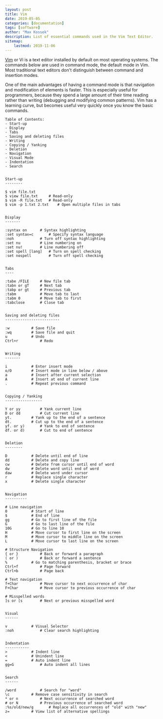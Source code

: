 ```yaml
---
layout: post
title: Vim
date: 2019-05-05
categories: [documentation]
tags: [software]
author: "Max Kossek"
description: List of essential commands used in the Vim Text Editor.
sitemap:
    lastmod: 2019-11-06
---
```


<a href="https://www.vim.org/" target="_blank" rel="noopener">Vim</a> or Vi is a text editor installed by default on most operating systems. The commands below are used in command mode, the default mode in Vim. Most traditional text editors don't distinguish between command and insertion modes. 

One of the main advantages of having a command mode is that navigation and modification of elements is faster. This is especially useful for programmers, because they spend a large amount of their time reading rather than writing (debugging and modifying common patterns). Vim has a learning curve, but becomes useful very quickly once you know the basic commands.

```
Table of Contents:
- Start-up
- Display
- Tabs
- Saving and deleting files
- Writing
- Copying / Yanking
- Deletion
- Navigation
- Visual Mode
- Indentation
- Search


Start-up
--------

$ vim file.txt
$ view file.txt		# Read-only
$ vim -R file.txt	# Read-only
$ vim -p 1.txt 2.txt	# Open multiple files in tabs


Display
-------

:syntax on		# Syntax highlighting
:set syntax=c		# Specify syntax language
:noh			# Turn off syntax highlighting
:set nu			# Line numbering on
:set nu!		# Line numbering off
:set spell [lang]	# Turn on spell checking
:set nospell		# Turn off spell checking


Tabs
----

:tabe /FILE		# New file tab
:tabn or gT		# Next tab
:tabp or gt		# Previous tab
:tabm			# Move tab to last
:tabm 0			# Move tab to first
:tabclose		# Close tab


Saving and deleting files
-------------------------

:w			# Save file
:wq			# Save file and quit
u			# Undo
Ctrl+r			# Redo


Writing
-------

i			# Enter insert mode
o/O			# Insert mode in line below / above
a			# Insert after current selection
A			# Insert at end of current line
.			# Repeat previous command


Copying / Yanking
-----------------

Y or yy			# Yank current line
D or dd			# Cut current line
yt.			# Yank up to the end of a sentence
dt.			# Cut up to the end of a sentence
yf. or y)		# Yank to end of sentence
df. or d)		# Cut to end of sentence


Deletion
--------

D			# Delete until end of line
dd			# Delete and copy line
cw			# Delete from cursor until end of word
dw			# Delete word until end of word 
daw			# Delete word under cursor
r			# Replace single character
x			# Delete single character


Navigation
----------

# Line navigation
0			# Start of line
$			# End of line
gg			# Go to first line of the file
G			# Go to last line of the file
10G			# Go to line 10
H			# Move cursor to first line on the screen
M			# Move cursor to middle line on the screen
L			# Move cursor to last line on the screen

# Structure Navigation
{ or } 			# Back or forward a paragraph
( or )			# Back or forward a sentence
%			# Go to matching parenthesis, bracket or brace
Ctrl+f			# Page forward
Ctrl+b			# Page back

# Text navigation
f+Char			# Move cursor to next occurrence of char
F+Char			# Move cursor to previous occurrence of char

# Misspelled words
]s or [s		# Next or previous misspelled word


Visual
------

v			# Visual Selector
:noh			# Clear search highlighting


Indentation
-----------
>			# Indent line
<			# Unindent line
=			# Auto indent line
gg=G			# Auto indent all lines


Search
------

/word			# Search for "word"
\c			# Remove case sensitivity in search
* or n			# Next occurrence of searched word
# or N			# Previous occurrence of searched word
:%s/old/new/g		# Replace all occurrences of "old" with "new"
z=			# View list of alternative spellings
```
